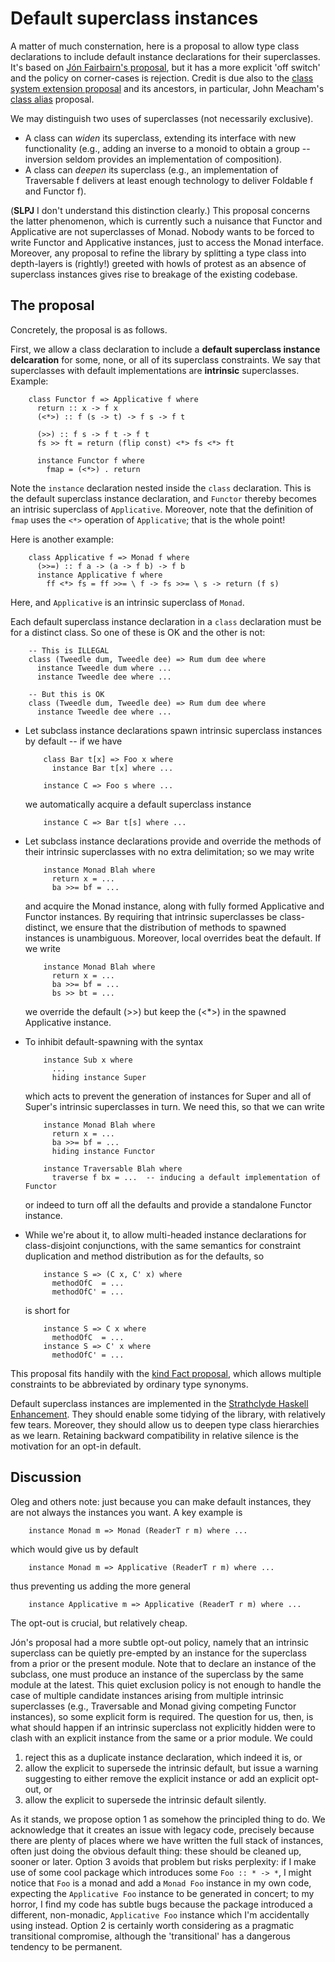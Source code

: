 # Default superclass instances


A matter of much consternation, here is a proposal to allow type class declarations to include default instance declarations for their superclasses. It's based on [ Jón Fairbairn's proposal](http://www.haskell.org//pipermail/haskell-prime/2006-August/001587.html), but it has a more explicit 'off switch' and the policy on corner-cases is rejection. Credit is due also to the [ class system extension proposal](http://www.haskell.org/haskellwiki/Class_system_extension_proposal) and its ancestors, in particular, John Meacham's [ class alias](http://repetae.net/recent/out/classalias.html) proposal.


We may distinguish two uses of superclasses (not necessarily exclusive). 

- A class can *widen* its superclass, extending its interface with new functionality (e.g., adding an inverse to a monoid to obtain a group -- inversion seldom provides an implementation of composition). 
- A class can *deepen* its superclass (e.g., an implementation of Traversable f delivers at least enough technology to deliver Foldable f and Functor f). 


(**SLPJ** I don't understand this distinction clearly.) This proposal concerns the latter phenomenon, which is currently such a nuisance that Functor and Applicative are not superclasses of Monad. Nobody wants to be forced to write Functor and Applicative instances, just to access the Monad interface. Moreover, any proposal to refine the library by splitting a type class into depth-layers is (rightly!) greeted with howls of protest as an absence of superclass instances gives rise to breakage of the existing codebase.

## The proposal


Concretely, the proposal is as follows.


First, we allow a class declaration to include a **default superclass instance delcaration** for some, none, or all of its superclass constraints. We say that superclasses with default implementations are **intrinsic** superclasses. Example:

```wiki
    class Functor f => Applicative f where
      return :: x -> f x
      (<*>) :: f (s -> t) -> f s -> f t

      (>>) :: f s -> f t -> f t
      fs >> ft = return (flip const) <*> fs <*> ft

      instance Functor f where
        fmap = (<*>) . return
```


Note the `instance` declaration nested inside the `class` declaration. This is the default superclass instance declaration, and `Functor` thereby becomes an intrisic superclass of `Applicative`.  Moreover, note that the definition of `fmap` uses the `<*>` operation of `Applicative`; that is the whole point!


Here is another example:

```wiki
    class Applicative f => Monad f where
      (>>=) :: f a -> (a -> f b) -> f b
      instance Applicative f where
        ff <*> fs = ff >>= \ f -> fs >>= \ s -> return (f s)
```


Here,  and `Applicative` is an intrinsic superclass of `Monad`.


Each default superclass instance declaration in a `class` declaration must be for
a distinct class.  So one of these is OK and the other is not:

```wiki
    -- This is ILLEGAL
    class (Tweedle dum, Tweedle dee) => Rum dum dee where
      instance Tweedle dum where ...
      instance Tweedle dee where ...

    -- But this is OK 
    class (Tweedle dum, Tweedle dee) => Rum dum dee where
      instance Tweedle dee where ...
```

- Let subclass instance declarations spawn intrinsic superclass instances by default -- if we have

  ```wiki
      class Bar t[x] => Foo x where
        instance Bar t[x] where ...

      instance C => Foo s where ...
  ```

  we automatically acquire a default superclass instance

  ```wiki
      instance C => Bar t[s] where ...
  ```

- Let subclass instance declarations provide and override the methods of their intrinsic superclasses with no extra delimitation; so we may write

  ```wiki
      instance Monad Blah where
        return x = ...
        ba >>= bf = ...
  ```

  and acquire the Monad instance, along with fully formed Applicative and Functor instances. By requiring that intrinsic superclasses be class-distinct, we ensure that the distribution of methods to spawned instances is unambiguous. Moreover, local overrides beat the default. If we write

  ```wiki
      instance Monad Blah where
        return x = ...
        ba >>= bf = ...
        bs >> bt = ...
  ```

  we override the default (\>\>) but keep the (\<\*\>) in the spawned Applicative instance.

- To inhibit default-spawning with the syntax

  ```wiki
      instance Sub x where
        ...
        hiding instance Super
  ```

  which acts to prevent the generation of instances for Super and all of Super's intrinsic superclasses in turn. We need this, so that we can write

  ```wiki
      instance Monad Blah where
        return x = ...
        ba >>= bf = ...
        hiding instance Functor

      instance Traversable Blah where
        traverse f bx = ...  -- inducing a default implementation of Functor
  ```

  or indeed to turn off all the defaults and provide a standalone Functor instance.

- While we're about it, to allow multi-headed instance declarations for class-disjoint conjunctions, with the same semantics for constraint duplication and method distribution as for the defaults, so

  ```wiki
      instance S => (C x, C' x) where
        methodOfC  = ...
        methodOfC' = ...
  ```

  is short for

  ```wiki
      instance S => C x where
        methodOfC  = ...
      instance S => C' x where
        methodOfC' = ...
  ```


This proposal fits handily with the [kind Fact proposal](kind-fact), which allows multiple constraints to be abbreviated by ordinary type synonyms.


Default superclass instances are implemented in the [ Strathclyde Haskell Enhancement](http://personal.cis.strath.ac.uk/~conor/pub/she/superclass.html). They should enable some tidying of the library, with relatively few tears. Moreover, they should allow us to deepen type class hierarchies as we learn. Retaining backward compatibility in relative silence is the motivation for an opt-in default.

## Discussion


Oleg and others note: just because you can make default instances, they are not always the instances you want. A key example is

```wiki
    instance Monad m => Monad (ReaderT r m) where ...
```


which would give us by default

```wiki
    instance Monad m => Applicative (ReaderT r m) where ...
```


thus preventing us adding the more general

```wiki
    instance Applicative m => Applicative (ReaderT r m) where ...
```


The opt-out is crucial, but relatively cheap.


Jón's proposal had a more subtle opt-out policy, namely that an intrinsic superclass can be quietly pre-empted by an instance for the superclass from a prior or the present module. Note that to declare an instance of the subclass, one must produce an instance of the superclass by the same module at the latest. This quiet exclusion policy is not enough to handle the case of multiple candidate instances arising from multiple intrinsic superclasses (e.g., Traversable and Monad giving competing Functor instances), so some explicit form is required. The question for us, then, is what should happen if an intrinsic superclass not explicitly hidden were to clash with an explicit instance from the same or a prior module. We could

1. reject this as a duplicate instance declaration, which indeed it is, or
1. allow the explicit to supersede the intrinsic default, but issue a warning suggesting to either remove the explicit instance or add an explicit opt-out, or
1. allow the explicit to supersede the intrinsic default silently.


As it stands, we propose option 1 as somehow the principled thing to do. We acknowledge that it creates an issue with legacy code, precisely because there are plenty of places where we have written the full stack of instances, often just doing the obvious default thing: these should be cleaned up, sooner or later. Option 3 avoids that problem but risks perplexity: if I make use of some cool package which introduces some `Foo :: * -> *`, I might notice that `Foo` is a monad and add a `Monad Foo` instance in my own code, expecting the `Applicative Foo` instance to be generated in concert; to my horror, I find my code has subtle bugs because the package introduced a different, non-monadic, `Applicative Foo` instance which I'm accidentally using instead. Option 2 is certainly worth considering as a pragmatic transitional compromise, although the 'transitional' has a dangerous tendency to be permanent.
